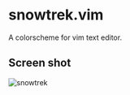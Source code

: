 # snowtrek.vim

A colorscheme for vim text editor.

## Screen shot

![snowtrek](https://imgur.com/zKm23dp.png)
